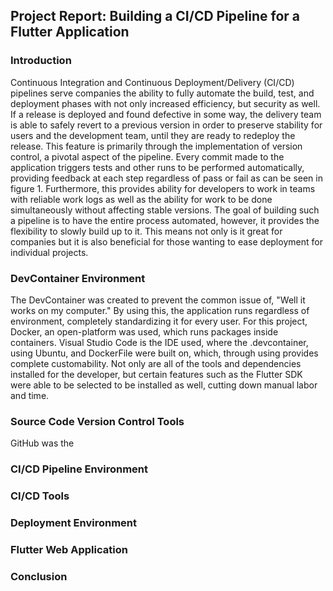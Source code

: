 ## **Project Report**:  Building a CI/CD Pipeline for a Flutter Application

### Introduction

Continuous Integration and Continuous Deployment/Delivery (CI/CD) pipelines serve companies the ability to fully automate the build, test, and deployment phases with not only increased efficiency, but security as well. If a release is deployed and found defective in some way, the delivery team is able to safely revert to a previous version in order to preserve stability for users and the development team, until they are ready to redeploy the release. This feature is primarily through the implementation of version control, a pivotal aspect of the pipeline. Every commit made to the application triggers tests and other runs to be performed automatically, providing feedback at each step regardless of pass or fail as can be seen in figure 1. Furthermore, this provides ability for developers to work in teams with reliable work logs as well as the ability for work to be done simultaneously without affecting stable versions. The goal of building such a pipeline is to have the entire process automated, however, it provides the flexibility to slowly build up to it. This means not only is it great for companies but it is also beneficial for those wanting to ease deployment for individual projects.  

### DevContainer Environment

The DevContainer was created to prevent the common issue of, "Well it works on my computer." By using this, the application runs regardless of environment, completely standardizing it for every user. For this project, Docker, an open-platform was used, which runs packages inside containers. Visual Studio Code is the IDE used, where the .devcontainer, using Ubuntu, and DockerFile were built on, which, through using provides complete customability. Not only are all of the tools and dependencies installed for the developer, but certain features such as the Flutter SDK were able to be selected to be installed as well, cutting down manual labor and time. 

### Source Code Version Control Tools

GitHub was the 

### CI/CD Pipeline Environment

### CI/CD Tools

### Deployment Environment

### Flutter Web Application

### Conclusion
